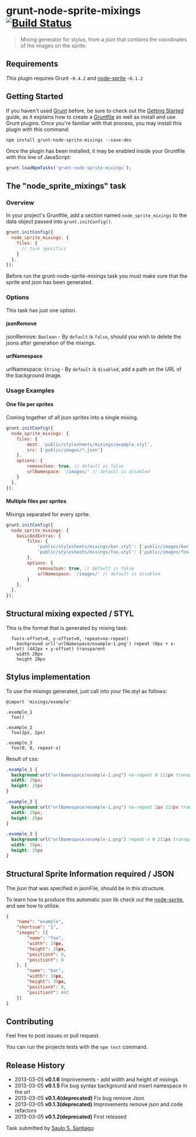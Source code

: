 # grunt-node-sprite-mixings [![Build Status](https://travis-ci.org/SauloSilva/grunt-node-sprite-mixings.png?branch=master)](https://travis-ci.org/SauloSilva/grunt-node-sprite-mixings)

> Mixing generator for stylus, from a json that contains the coordinates of the images on the sprite.

## Requirements

This plugin requires Grunt `~0.4.2` and [node-sprite](https://github.com/naltatis/node-sprite) `~0.1.2`


## Getting Started

If you haven't used [Grunt](http://gruntjs.com/) before, be sure to check out the [Getting Started](http://gruntjs.com/getting-started) guide, as it explains how to create a [Gruntfile](http://gruntjs.com/sample-gruntfile) as well as install and use Grunt plugins. Once you're familiar with that process, you may install this plugin with this command:

```shell
npm install grunt-node-sprite-mixings --save-dev
```

Once the plugin has been installed, it may be enabled inside your Gruntfile with this line of JavaScript:

```js
grunt.loadNpmTasks('grunt-node-sprite-mixings');
```

## The "node_sprite_mixings" task

### Overview

In your project's Gruntfile, add a section named `node_sprite_mixings` to the data object passed into `grunt.initConfig()`.

```js
grunt.initConfig({
  node_sprite_mixings: {
    files: {
      // task specifics
    }
  },
});
```

Before run the grunt-node-sprite-mixings task you must make sure that the sprite and json has been generated.

### Options

This task has just one option.

#### jsonRemove

jsonRemove: `Boolean` -
By `default` is  `false`, should you wish to delete the jsons after generation of the mixings.

#### urlNamespace

urlNamespace: `String` -
By `default` is  `disabled`, add a path on the URL of the background image.

### Usage Examples

#### One file per sprites

Coming together of all json sprites into a single mixing.

```js
grunt.initConfig({
  node_sprite_mixings: {
    files: {
        dest: 'public/stylesheets/mixings/example.styl',
        src: ['public/images/*.json']
    },
    options: {
        removeJson: true, // default is false
        urlNamespace: '/images/' // default is disabled
    }
  },
});
```

#### Multiple files per sprites

Mixings separated for every sprite.

```js
grunt.initConfig({
  node_sprite_mixings: {
    basicAndExtras: {
        files: {
            'public/stylesheets/mixings/bar.styl': ['public/images/bar.json'],
            'public/stylesheets/mixings/foo.styl': ['public/images/foo.json']
        },
        options: {
            removeJson: true, // default is false
            urlNamespace: '/images/' // default is disabled
        }
    },
  },
});
```

## Structural mixing expected / STYL

This is the format that is generated by mixing task:

```styl
  foo(x-offset=0, y-offset=0, repeat=no-repeat)
    background url('urlNamespace/example-1.png') repeat (0px + x-offset) (442px + y-offset) transparent
    width 20px
    height 20px
```

## Stylus implementation

To use the mixings generated, just call into your file.styl as follows:

```styl
@import 'mixings/example'

.example_1
  foo()

.example_2
  foo(2px, 2px)

.example_3
  foo(0, 0, repeat-x)
```
Result of css:

```css
.example_1 {
  background:url("urlNamespace/example-1.png") no-repeat 0 211px transparent;
  width: 20px;
  height: 20px
}

.example_2 {
  background:url("urlNamespace/example-1.png") no-repeat 2px 213px transparent;
  width: 20px;
  height: 20px
}

.example_3 {
  background:url("urlNamespace/example-1.png") repeat-x 0 211px transparent;
  width: 20px;
  height: 20px
}
```

## Structural Sprite Information required / JSON

The json that was specified in jsonFile, should be in this structure.

To learn how to produce this automatic json lib check out the [node-sprite](https://github.com/naltatis/node-sprite#usage), and see how to utilize.

```json
{
    "name": "example",
    "shortsum": "1",
    "images": [{
        "name": "foo",
        "width": 20px,
        "height": 20px,
        "positionX": 0,
        "positionY": 0
    }, {
        "name": "bar",
        "width": 30px,
        "height": 30px,
        "positionX": 0,
        "positionY": 442
    }]
}
```

## Contributing
Feel free to post issues or pull request.

You can run the projects tests with the `npm test` command.

## Release History
* 2013-03-05    **v0.1.6**    Improvements - add width and height of mixings
* 2013-03-05    **v0.1.5**    Fix bug syntax background and insert namespace in the url
* 2013-03-05    **v0.1.4(deprecated)**    Fix bug remove Json
* 2013-03-05    **v0.1.3(deprecated)**    Improvements remove json and code refactors
* 2013-03-05    **v0.1.2(deprecated)**    First released

Task submitted by [Saulo S. Santiago](http://www.linkedin.com/profile/view?id=119242632&trk=nav_responsive_tab_profile)